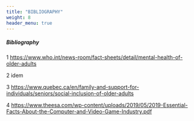 ```yaml
---
title: "BIBLIOGRAPHY"
weight: 8
header_menu: true
---
```



##### Bibliography
1 https://www.who.int/news-room/fact-sheets/detail/mental-health-of-older-adults

2 idem

3 https://www.quebec.ca/en/family-and-support-for-individuals/seniors/social-inclusion-of-older-adults

4 https://www.theesa.com/wp-content/uploads/2019/05/2019-Essential-Facts-About-the-Computer-and-Video-Game-Industry.pdf
